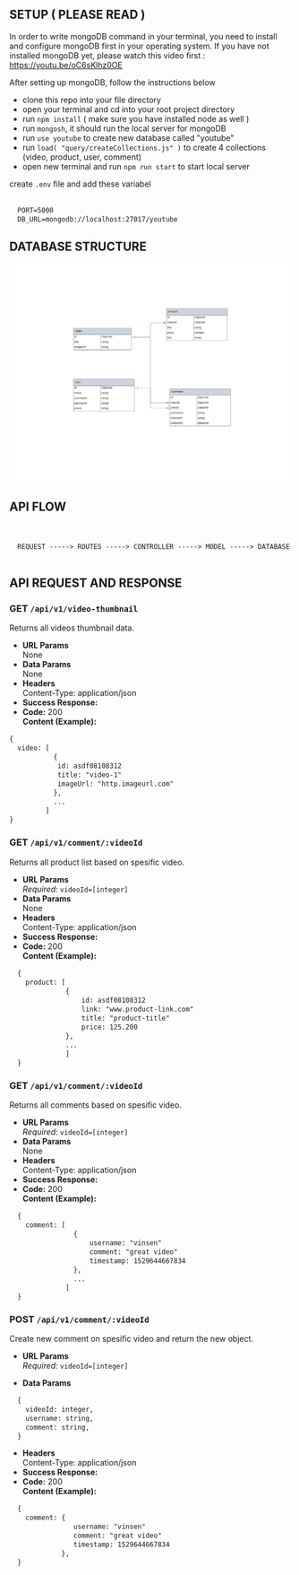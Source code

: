 ## **SETUP ( PLEASE READ )**

In order to write mongoDB command in your terminal, you need to install and configure mongoDB first in your operating system. If you have not installed mongoDB yet, please watch this video first : https://youtu.be/oC6sKlhz0OE

After setting up mongoDB, follow the instructions below

- clone this repo into your file directory
- open your terminal and cd into your root project directory
- run `npm install` ( make sure you have installed node as well )
- run `mongosh`, it should run the local server for mongoDB
- run `use youtube` to create new database called "youtube"
- run `load( "query/createCollections.js" )` to create 4 collections (video, product, user, comment)
- open new terminal and run `npm run start` to start local server

create `.env` file and add these variabel

```

  PORT=5000
  DB_URL=mongodb://localhost:27017/youtube

```

## **DATABASE STRUCTURE**

![My Image](assets/database-structure.jpeg)

## **API FLOW**

```


  REQUEST -----> ROUTES -----> CONTROLLER -----> MODEL -----> DATABASE


```

## **API REQUEST AND RESPONSE**

### **GET `/api/v1/video-thumbnail`**

Returns all videos thumbnail data.

- **URL Params**  
  None
- **Data Params**  
  None
- **Headers**  
  Content-Type: application/json
- **Success Response:**
- **Code:** 200  
  **Content (Example):**

```
{
  video: [
           {
            id: asdf08108312
            title: "video-1"
            imageUrl: "http.imageurl.com"
           },
           ...
         ]
}
```

### **GET `/api/v1/comment/:videoId`**

Returns all product list based on spesific video.

- **URL Params**  
   _Required:_ `videoId=[integer]`
- **Data Params**  
  None
- **Headers**  
  Content-Type: application/json
- **Success Response:**
- **Code:** 200  
  **Content (Example):**

```
  {
    product: [
              {
                  id: asdf08108312
                  link: "www.product-link.com"
                  title: "product-title"
                  price: 125.200
              },
              ...
              ]
  }
```

### **GET `/api/v1/comment/:videoId`**

Returns all comments based on spesific video.

- **URL Params**  
   _Required:_ `videoId=[integer]`
- **Data Params**  
  None
- **Headers**  
  Content-Type: application/json
- **Success Response:**
- **Code:** 200  
  **Content (Example):**

```
  {
    comment: [
                {
                    username: "vinsen"
                    comment: "great video"
                    timestamp: 1529644667834
                },
                ...
              ]
  }
```

### **POST `/api/v1/comment/:videoId`**

Create new comment on spesific video and return the new object.

- **URL Params**  
   _Required:_ `videoId=[integer]`

* **Data Params**

```
  {
    videoId: integer,
    username: string,
    comment: string,
  }
```

- **Headers**  
  Content-Type: application/json
- **Success Response:**
- **Code:** 200  
  **Content (Example):**

```
  {
    comment: {
                username: "vinsen"
                comment: "great video"
                timestamp: 1529644667834
             },
  }
```
